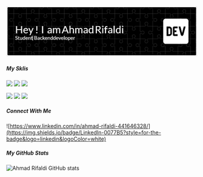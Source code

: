 ![Ahmad Rifaldi](img/github-header-image.png)

##### My Sklis

<img src="https://img.shields.io/badge/JavaScript-323330?style=for-the-badge&logo=javascript&logoColor=F7DF1E" /> <img src="https://img.shields.io/badge/PHP-777BB4?style=for-the-badge&logo=php&logoColor=white" /> <img src="https://img.shields.io/badge/npm-CB3837?style=for-the-badge&logo=npm&logoColor=white" />

<img src="https://img.shields.io/badge/Node%20js-339933?style=for-the-badge&logo=nodedotjs&logoColor=white" /> <img src="https://img.shields.io/badge/Express%20js-000000?style=for-the-badge&logo=express&logoColor=white" /> <img src="https://img.shields.io/badge/Laravel-FF2D20?style=for-the-badge&logo=laravel&logoColor=white" />

##### Connect With Me

![https://www.linkedin.com/in/ahmad-rifaldi-441646328/](https://img.shields.io/badge/LinkedIn-0077B5?style=for-the-badge&logo=linkedin&logoColor=white)

##### My GitHub Stats

![Ahmad Rifaldi GitHub stats](https://github-readme-stats.vercel.app/api?username=rifall88&hide=contribs,prs&show_icons=true&theme=tokyonight)
